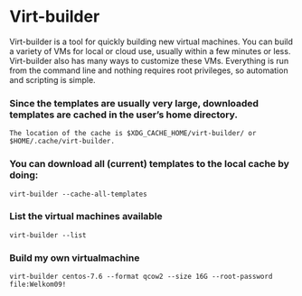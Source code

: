 # Virt-builder

Virt-builder is a tool for quickly building new virtual machines. You can build a variety of VMs for local or cloud use, usually within a few minutes or less. Virt-builder also has many ways to customize these VMs. Everything is run from the command line and nothing requires root privileges, so automation and scripting is simple.


### Since the templates are usually very large, downloaded templates are cached in the user’s home directory.

`The location of the cache is $XDG_CACHE_HOME/virt-builder/ or $HOME/.cache/virt-builder.`

### You can download all (current) templates to the local cache by doing:

`virt-builder --cache-all-templates`

### List the virtual machines available

`virt-builder --list`

### Build my own virtualmachine

`virt-builder centos-7.6 --format qcow2 --size 16G --root-password file:Welkom09!`
